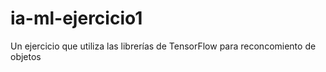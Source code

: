 # ia-ml-ejercicio1
Un ejercicio que utiliza las librerías de TensorFlow para reconcomiento de objetos
